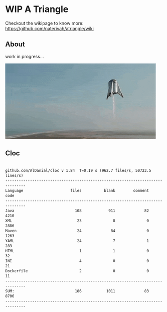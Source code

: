 # WIP A Triangle

  Checkout the wikipage to know more: https://github.com/naterivah/atriangle/wiki

  ## About
  work in progress...

  ![Screenshot](./docs/starhopper.gif?raw=true?style=center)

  ## Cloc 
 ``` 
 
github.com/AlDanial/cloc v 1.84  T=0.19 s (962.7 files/s, 50723.5 lines/s)
-------------------------------------------------------------------------------
Language                     files          blank        comment           code
-------------------------------------------------------------------------------
Java                           108            911             82           4210
XML                             23              8              0           2886
Maven                           24             84              0           1263
YAML                            24              7              1            283
HTML                             1              1              0             32
INI                              4              0              0             21
Dockerfile                       2              0              0             11
-------------------------------------------------------------------------------
SUM:                           186           1011             83           8706
------------------------------------------------------------------------------- 
 ```

